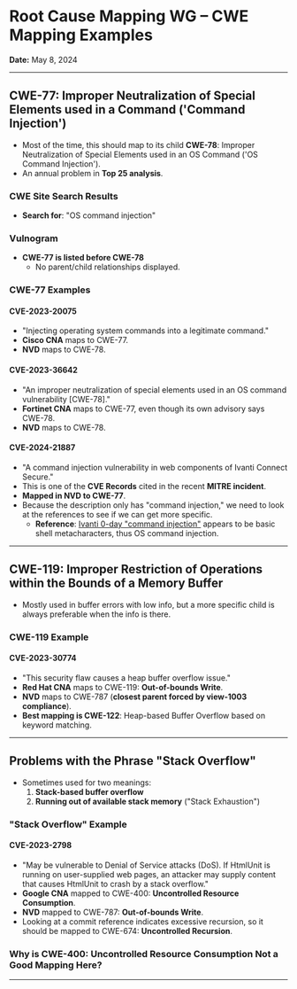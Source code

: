 # Root Cause Mapping WG – CWE Mapping Examples  
**Date:** May 8, 2024  

---

## CWE-77: Improper Neutralization of Special Elements used in a Command ('Command Injection')

- Most of the time, this should map to its child **CWE-78**: Improper Neutralization of Special Elements used in an OS Command ('OS Command Injection').
- An annual problem in **Top 25 analysis**.

### CWE Site Search Results

- **Search for**: "OS command injection"

### Vulnogram

- **CWE-77 is listed before CWE-78**  
  - No parent/child relationships displayed.

### CWE-77 Examples

#### CVE-2023-20075
- "Injecting operating system commands into a legitimate command."
- **Cisco CNA** maps to CWE-77.
- **NVD** maps to CWE-78.

#### CVE-2023-36642
- "An improper neutralization of special elements used in an OS command vulnerability [CWE-78]."
- **Fortinet CNA** maps to CWE-77, even though its own advisory says CWE-78.
- **NVD** maps to CWE-78.

#### CVE-2024-21887
- "A command injection vulnerability in web components of Ivanti Connect Secure."
- This is one of the **CVE Records** cited in the recent **MITRE incident**.
- **Mapped in NVD to CWE-77**.
- Because the description only has "command injection," we need to look at the references to see if we can get more specific.
  - **Reference**: [Ivanti 0-day "command injection"](https://www.vicarius.io/vsociety/posts/two-zero-day-critical-vulnerabilities-in-ivanti-cve-2023-48605-and-cve-2024-21887-21889) appears to be basic shell metacharacters, thus OS command injection.

---

## CWE-119: Improper Restriction of Operations within the Bounds of a Memory Buffer

- Mostly used in buffer errors with low info, but a more specific child is always preferable when the info is there.

### CWE-119 Example

#### CVE-2023-30774
- "This security flaw causes a heap buffer overflow issue."
- **Red Hat CNA** maps to CWE-119: **Out-of-bounds Write**.
- **NVD** maps to CWE-787 (**closest parent forced by view-1003 compliance**).
- **Best mapping is CWE-122**: Heap-based Buffer Overflow based on keyword matching.

---

## Problems with the Phrase "Stack Overflow"

- Sometimes used for two meanings:
  1. **Stack-based buffer overflow**
  2. **Running out of available stack memory** ("Stack Exhaustion")


### "Stack Overflow" Example

#### CVE-2023-2798
- "May be vulnerable to Denial of Service attacks (DoS). If HtmlUnit is running on user-supplied web pages, an attacker may supply content that causes HtmlUnit to crash by a stack overflow."
- **Google CNA** mapped to CWE-400: **Uncontrolled Resource Consumption**.
- **NVD** mapped to CWE-787: **Out-of-bounds Write**.
- Looking at a commit reference indicates excessive recursion, so it should be mapped to CWE-674: **Uncontrolled Recursion**.

### Why is CWE-400: Uncontrolled Resource Consumption Not a Good Mapping Here?

---





